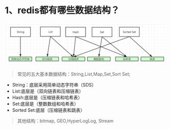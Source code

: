 # 1、redis都有哪些数据结构？
![img.png](img.png)
> 常见的五大基本数据结构：String,List,Map,Set,Sort Set;
- String：底层采用简单动态字符串（SDS）
- List:底层是（双向链表和压缩链表）
- Hash:底层是（压缩链表和哈希表）
- Set:底层是（整数数组和哈希表）
- Sorted Set:底层（压缩链表和跳表）
> 其他结构：bitmap, GEO,HyperLogLog, Stream